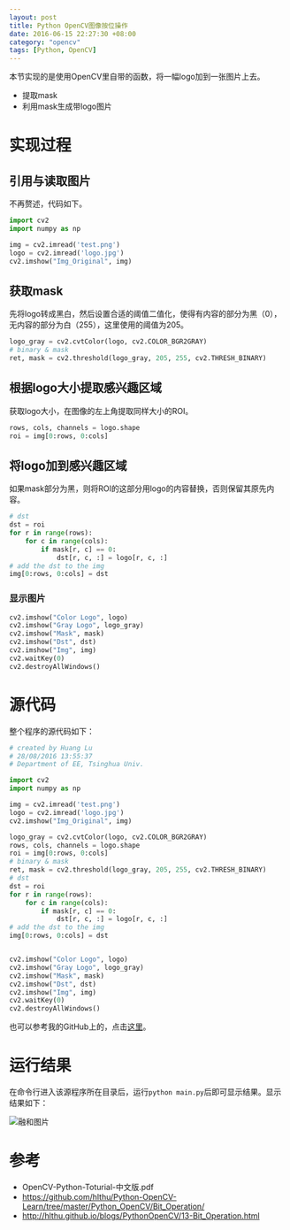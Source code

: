 ```yaml
---
layout: post
title: Python OpenCV图像按位操作
date: 2016-06-15 22:27:30 +08:00
category: "opencv"
tags: [Python, OpenCV]
---
```




本节实现的是使用OpenCV里自带的函数，将一幅logo加到一张图片上去。

- 提取mask
- 利用mask生成带logo图片


# 实现过程

## 引用与读取图片
不再赘述，代码如下。

``` python
import cv2
import numpy as np

img = cv2.imread('test.png')
logo = cv2.imread('logo.jpg')
cv2.imshow("Img_Original", img)
```

## 获取mask
先将logo转成黑白，然后设置合适的阈值二值化，使得有内容的部分为黑（0），无内容的部分为白（255），这里使用的阈值为205。

```python
logo_gray = cv2.cvtColor(logo, cv2.COLOR_BGR2GRAY)
# binary & mask
ret, mask = cv2.threshold(logo_gray, 205, 255, cv2.THRESH_BINARY)
```

## 根据logo大小提取感兴趣区域
获取logo大小，在图像的左上角提取同样大小的ROI。

```python
rows, cols, channels = logo.shape
roi = img[0:rows, 0:cols]
```

## 将logo加到感兴趣区域
如果mask部分为黑，则将ROI的这部分用logo的内容替换，否则保留其原先内容。

```python
# dst
dst = roi
for r in range(rows):
	for c in range(cols):
		if mask[r, c] == 0:
			dst[r, c, :] = logo[r, c, :]
# add the dst to the img
img[0:rows, 0:cols] = dst
```

### 显示图片

```python
cv2.imshow("Color Logo", logo)
cv2.imshow("Gray Logo", logo_gray)
cv2.imshow("Mask", mask)
cv2.imshow("Dst", dst)
cv2.imshow("Img", img)
cv2.waitKey(0)
cv2.destroyAllWindows()
```


# 源代码
整个程序的源代码如下：

```python
# created by Huang Lu
# 28/08/2016 13:55:37    
# Department of EE, Tsinghua Univ.

import cv2
import numpy as np

img = cv2.imread('test.png')
logo = cv2.imread('logo.jpg')
cv2.imshow("Img_Original", img)

logo_gray = cv2.cvtColor(logo, cv2.COLOR_BGR2GRAY)
rows, cols, channels = logo.shape
roi = img[0:rows, 0:cols]
# binary & mask
ret, mask = cv2.threshold(logo_gray, 205, 255, cv2.THRESH_BINARY)
# dst
dst = roi
for r in range(rows):
	for c in range(cols):
		if mask[r, c] == 0:
			dst[r, c, :] = logo[r, c, :]
# add the dst to the img
img[0:rows, 0:cols] = dst


cv2.imshow("Color Logo", logo)
cv2.imshow("Gray Logo", logo_gray)
cv2.imshow("Mask", mask)
cv2.imshow("Dst", dst)
cv2.imshow("Img", img)
cv2.waitKey(0)
cv2.destroyAllWindows()
```
也可以参考我的GitHub上的，点击[这里](https://github.com/hlthu/Python-OpenCV-Learn/tree/master/Python_OpenCV/Bit_Operation/)。

# 运行结果
在命令行进入该源程序所在目录后，运行`python main.py`后即可显示结果。显示结果如下：

![融和图片](https://raw.githubusercontent.com/hlthu/Python-OpenCV-Learn/master/Bit_Operation/Screenshot.png)


# 参考
- OpenCV-Python-Toturial-中文版.pdf
- https://github.com/hlthu/Python-OpenCV-Learn/tree/master/Python_OpenCV/Bit_Operation/
- http://hlthu.github.io/blogs/PythonOpenCV/13-Bit_Operation.html